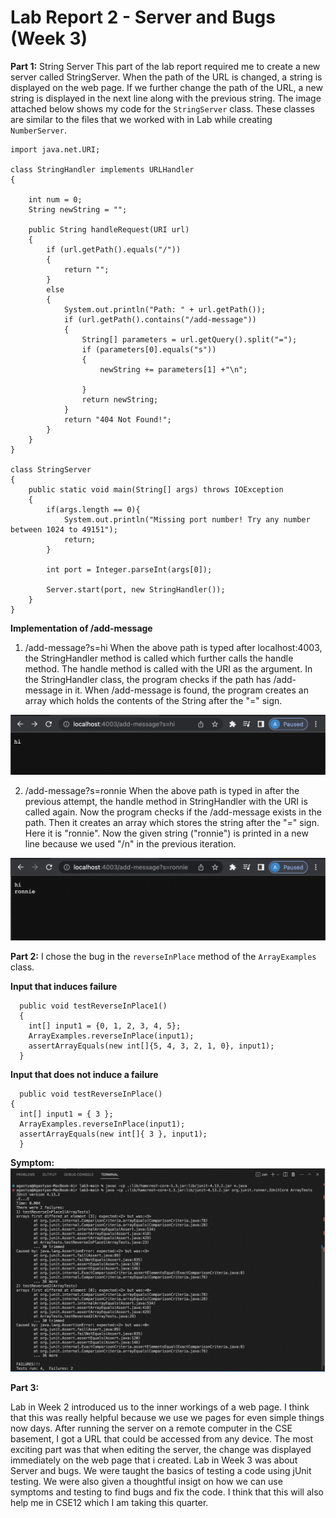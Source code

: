 # **Lab Report 2 - Server and Bugs (Week 3)**

**Part 1:** String Server
This part of the lab report required me to create a new server called StringServer. When the path of the URL is changed, a string is displayed on the web page. If we further change the path of the URL, a new string is displayed in the next line along with the previous string. The image attached below shows my code for the ```StringServer``` class. These classes are similar to the files that we worked with in Lab while creating ```NumberServer```.

```import java.io.IOException;
import java.net.URI;

class StringHandler implements URLHandler 
{

    int num = 0;
    String newString = "";

    public String handleRequest(URI url) 
    {
        if (url.getPath().equals("/")) 
        {
            return "";
        }
        else 
        {
            System.out.println("Path: " + url.getPath());
            if (url.getPath().contains("/add-message")) 
            {
                String[] parameters = url.getQuery().split("=");
                if (parameters[0].equals("s")) 
                {
                    newString += parameters[1] +"\n";
                     
                }
                return newString;
            }
            return "404 Not Found!";
        }
    }
}

class StringServer 
{
    public static void main(String[] args) throws IOException 
    {
        if(args.length == 0){
            System.out.println("Missing port number! Try any number between 1024 to 49151");
            return;
        }

        int port = Integer.parseInt(args[0]);

        Server.start(port, new StringHandler());
    }
}
```
**Implementation of /add-message**
1. /add-message?s=hi
   When the above path is typed after localhost:4003, the StringHandler method is called which further calls the handle method. The handle method is called with the URI as the argument. In the StringHandler class, the program checks if the path has /add-message in it. When /add-message is found, the program creates an array which holds the contents of the String after the "=" sign. 
   
![Image](labss1.png)

2. /add-message?s=ronnie
   When the above path is typed in after the previous attempt, the handle method in StringHandler with the URI is called again. Now the program checks if the /add-message exists in the path. Then it creates an array which stores the string after the "=" sign. Here it is "ronnie". Now the given string ("ronnie") is printed in a new line because we used "/n" in the previous iteration.
   
![Image](labss2.png)   

**Part 2:**
I chose the bug in the ```reverseInPlace``` method of the ```ArrayExamples``` class.

**Input that induces failure**
```@Test
  public void testReverseInPlace1() 
  {
    int[] input1 = {0, 1, 2, 3, 4, 5};
    ArrayExamples.reverseInPlace(input1);
    assertArrayEquals(new int[]{5, 4, 3, 2, 1, 0}, input1);
  }
  ```
  **Input that does not induce a failure**
  ```@Test 
	public void testReverseInPlace() 
  {
    int[] input1 = { 3 };
    ArrayExamples.reverseInPlace(input1);
    assertArrayEquals(new int[]{ 3 }, input1);
	}
```
**Symptom:**
![Image](labss3.png)

**Part 3:**

Lab in Week 2 introduced us to the inner workings of a web page. I think that this was really helpful because we use we pages for even simple things now days. After running the server on a remote computer in the CSE basement, I got a URL that could be accessed from any device. The most exciting part was that when editing the server, the change was displayed immediately on the web page that i created.
Lab in Week 3 was about Server and bugs. We were taught the basics of testing a code using jUnit testing. We were also given a thoughtful insigt on how we can use symptoms and testing to find bugs and fix the code. I think that this will also help me in CSE12 which I am taking this quarter.


   
   

